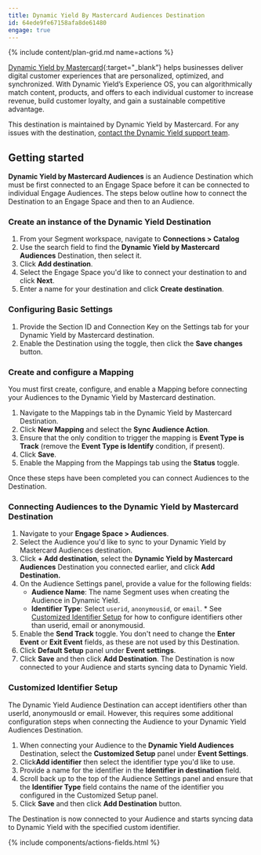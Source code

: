 ```yaml
---
title: Dynamic Yield By Mastercard Audiences Destination
id: 64ede9fe67158afa8de61480
engage: true
---
```


{% include content/plan-grid.md name=actions %}

[Dynamic Yield by Mastercard](https://www.dynamicyield.com/){:target="_blank”} helps businesses deliver digital customer experiences that are personalized, optimized, and synchronized.
With Dynamic Yield’s Experience OS, you can algorithmically match content, products, and offers to each individual customer to increase revenue, build customer loyalty, and gain a sustainable competitive advantage.

This destination is maintained by Dynamic Yield by Mastercard. For any issues with the destination, [contact the Dynamic Yield support team](mailto:info@dynamicyield.com).

## Getting started

**Dynamic Yield by Mastercard Audiences** is an Audience Destination which must be first connected to an Engage Space before it can be connected to individual Engage Audiences. The steps below outline how to connect the Destination to an Engage Space and then to an Audience.

### Create an instance of the Dynamic Yield Destination

1. From your Segment workspace, navigate to **Connections > Catalog**
2. Use the search field to find the **Dynamic Yield by Mastercard Audiences** Destination, then select it.
3. Click **Add destination**.
4. Select the Engage Space you'd like to connect your destination to and click **Next**. 
5. Enter a name for your destination and click **Create destination**.

### Configuring Basic Settings
1. Provide the Section ID and Connection Key on the Settings tab for your Dynamic Yield by Mastercard destination.
2. Enable the Destination using the toggle, then click the **Save changes** button.


### Create and configure a Mapping
You must first create, configure, and enable a Mapping before connecting your Audiences to the Dynamic Yield by Mastercard destination.

1. Navigate to the Mappings tab in the Dynamic Yield by Mastercard Destination.
2. Click **New Mapping** and select the **Sync Audience Action**.
3. Ensure that the only condition to trigger the mapping is **Event Type is Track** (remove the **Event Type is Identify** condition, if present).
4. Click **Save**.
5. Enable the Mapping from the Mappings tab using the **Status** toggle.

Once these steps have been completed you can connect Audiences to the Destination.

### Connecting Audiences to the Dynamic Yield by Mastercard Destination

1. Navigate to your **Engage Space > Audiences**.
2. Select the Audience you'd like to sync to your Dynamic Yield by Mastercard Audiences destination. 
3. Click **+ Add destination**, select the **Dynamic Yield by Mastercard Audiences** Destination you connected earlier, and click **Add Destination.**
4. On the Audience Settings panel, provide a value for the following fields: 
     - **Audience Name**: The name Segment uses when creating the Audience in Dynamic Yield.
     - **Identifier Type**: Select `userid`, `anonymousid`, or `email`. * See [Customized Identifier Setup](#customized-identifier-setup) for how to configure identifiers other than userid, email or anonymousid.
5. Enable the **Send Track** toggle. You don't need to change the **Enter Event** or **Exit Event** fields, as these are not used by this Destination.
6. Click **Default Setup** panel under **Event settings**.
7. Click **Save** and then click **Add Destination**.
The Destination is now connected to your Audience and starts syncing data to Dynamic Yield.


### Customized Identifier Setup
The Dynamic Yield Audience Destination can accept identifiers other than userId, anonymousId or email. However, this requires some additional configuration steps when connecting the Audience to your Dynamic Yield Audiences Destination.

1. When connecting your Audience to the **Dynamic Yield Audiences** Destination, select the **Customized Setup** panel under **Event Settings**.
2. Click**Add identifier** then select the identifier type you'd like to use.
3. Provide a name for the identifier in the **Identifier in destination** field.
4. Scroll back up to the top of the Audience Settings panel and ensure that the **Identifier Type** field contains the name of the identifier you configured in the Customized Setup panel.
6. Click **Save** and then click **Add Destination** button.

The Destination is now connected to your Audience and starts syncing data to Dynamic Yield with the specified custom identifier.

{% include components/actions-fields.html %}
